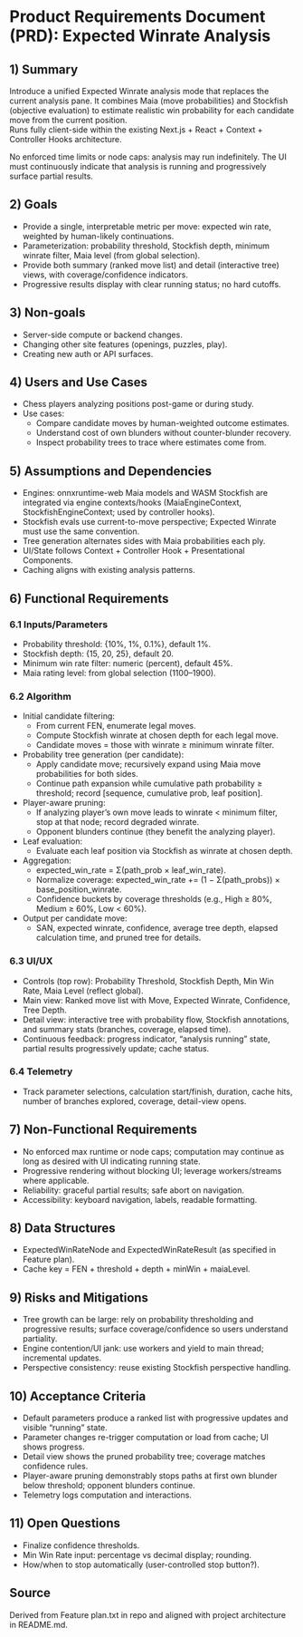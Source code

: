 # Product Requirements Document (PRD): Expected Winrate Analysis

## 1) Summary
Introduce a unified Expected Winrate analysis mode that replaces the current analysis pane. It combines Maia (move probabilities) and Stockfish (objective evaluation) to estimate realistic win probability for each candidate move from the current position.  
Runs fully client-side within the existing Next.js + React + Context + Controller Hooks architecture.

No enforced time limits or node caps: analysis may run indefinitely. The UI must continuously indicate that analysis is running and progressively surface partial results.

## 2) Goals
- Provide a single, interpretable metric per move: expected win rate, weighted by human-likely continuations.
- Parameterization: probability threshold, Stockfish depth, minimum winrate filter, Maia level (from global selection).
- Provide both summary (ranked move list) and detail (interactive tree) views, with coverage/confidence indicators.
- Progressive results display with clear running status; no hard cutoffs.

## 3) Non-goals
- Server-side compute or backend changes.
- Changing other site features (openings, puzzles, play).
- Creating new auth or API surfaces.

## 4) Users and Use Cases
- Chess players analyzing positions post-game or during study.
- Use cases:
  - Compare candidate moves by human-weighted outcome estimates.
  - Understand cost of own blunders without counter-blunder recovery.
  - Inspect probability trees to trace where estimates come from.

## 5) Assumptions and Dependencies
- Engines: onnxruntime-web Maia models and WASM Stockfish are integrated via engine contexts/hooks (MaiaEngineContext, StockfishEngineContext; used by controller hooks).
- Stockfish evals use current-to-move perspective; Expected Winrate must use the same convention.
- Tree generation alternates sides with Maia probabilities each ply.
- UI/State follows Context + Controller Hook + Presentational Components.
- Caching aligns with existing analysis patterns.

## 6) Functional Requirements

### 6.1 Inputs/Parameters
- Probability threshold: {10%, 1%, 0.1%}, default 1%.
- Stockfish depth: {15, 20, 25}, default 20.
- Minimum win rate filter: numeric (percent), default 45%.
- Maia rating level: from global selection (1100–1900).

### 6.2 Algorithm
- Initial candidate filtering:
  - From current FEN, enumerate legal moves.
  - Compute Stockfish winrate at chosen depth for each legal move.
  - Candidate moves = those with winrate ≥ minimum winrate filter.
- Probability tree generation (per candidate):
  - Apply candidate move; recursively expand using Maia move probabilities for both sides.
  - Continue path expansion while cumulative path probability ≥ threshold; record [sequence, cumulative prob, leaf position].
- Player-aware pruning:
  - If analyzing player’s own move leads to winrate < minimum filter, stop at that node; record degraded winrate.
  - Opponent blunders continue (they benefit the analyzing player).
- Leaf evaluation:
  - Evaluate each leaf position via Stockfish as winrate at chosen depth.
- Aggregation:
  - expected_win_rate = Σ(path_prob × leaf_win_rate).
  - Normalize coverage: expected_win_rate += (1 − Σ(path_probs)) × base_position_winrate.
  - Confidence buckets by coverage thresholds (e.g., High ≥ 80%, Medium ≥ 60%, Low < 60%).
- Output per candidate move:
  - SAN, expected winrate, confidence, average tree depth, elapsed calculation time, and pruned tree for details.

### 6.3 UI/UX
- Controls (top row): Probability Threshold, Stockfish Depth, Min Win Rate, Maia Level (reflect global).
- Main view: Ranked move list with Move, Expected Winrate, Confidence, Tree Depth.
- Detail view: interactive tree with probability flow, Stockfish annotations, and summary stats (branches, coverage, elapsed time).
- Continuous feedback: progress indicator, “analysis running” state, partial results progressively update; cache status.

### 6.4 Telemetry
- Track parameter selections, calculation start/finish, duration, cache hits, number of branches explored, coverage, detail-view opens.

## 7) Non-Functional Requirements
- No enforced max runtime or node caps; computation may continue as long as desired with UI indicating running state.
- Progressive rendering without blocking UI; leverage workers/streams where applicable.
- Reliability: graceful partial results; safe abort on navigation.
- Accessibility: keyboard navigation, labels, readable formatting.

## 8) Data Structures
- ExpectedWinRateNode and ExpectedWinRateResult (as specified in Feature plan).
- Cache key = FEN + threshold + depth + minWin + maiaLevel.

## 9) Risks and Mitigations
- Tree growth can be large: rely on probability thresholding and progressive results; surface coverage/confidence so users understand partiality.
- Engine contention/UI jank: use workers and yield to main thread; incremental updates.
- Perspective consistency: reuse existing Stockfish perspective handling.

## 10) Acceptance Criteria
- Default parameters produce a ranked list with progressive updates and visible “running” state.
- Parameter changes re-trigger computation or load from cache; UI shows progress.
- Detail view shows the pruned probability tree; coverage matches confidence rules.
- Player-aware pruning demonstrably stops paths at first own blunder below threshold; opponent blunders continue.
- Telemetry logs computation and interactions.

## 11) Open Questions
- Finalize confidence thresholds.
- Min Win Rate input: percentage vs decimal display; rounding.
- How/when to stop automatically (user-controlled stop button?).

## Source
Derived from Feature plan.txt in repo and aligned with project architecture in README.md.
